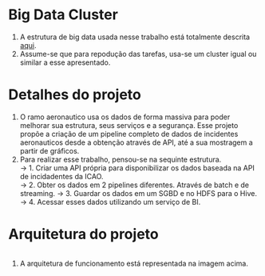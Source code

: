 # Big Data Cluster
1. A estrutura de big data usada nesse trabalho está totalmente descrita [aqui](https://github.com/Antonio-Borges-Rufino/Hadoop_Ecosystem).
2. Assume-se que para repodução das tarefas, usa-se um cluster igual ou similar a esse apresentado.

# Detalhes do projeto
1. O ramo aeronautico usa os dados de forma massiva para poder melhorar sua estrutura, seus serviços e a segurança. Esse projeto propõe a criação de um pipeline completo de dados de incidentes aeronauticos desde a obtenção através de API, até a sua mostragem a partir de gráficos.
2. Para realizar esse trabalho, pensou-se na sequinte estrutura.  
  -> 1. Criar uma API própria para disponibilizar os dados baseada na API de incidadentes da ICAO.   
  -> 2. Obter os dados em 2 pipelines diferentes. Através de batch e de streaming.
  -> 3. Guardar os dados em um SGBD e no HDFS para o Hive.
  -> 4. Acessar esses dados utilizando um serviço de BI.


# Arquitetura do projeto
![]()
1. A arquitetura de funcionamento está representada na imagem acima.

